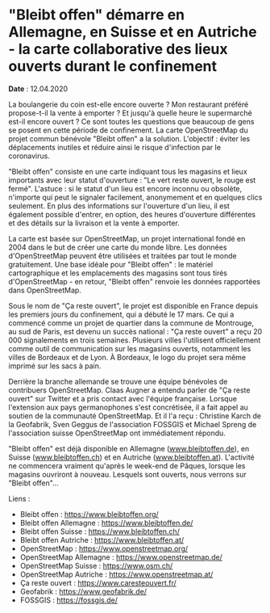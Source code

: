 # "Bleibt offen" démarre en Allemagne, en Suisse et en Autriche - la carte collaborative des lieux ouverts durant le confinement

**Date** : 12.04.2020

La boulangerie du coin est-elle encore ouverte ? Mon restaurant préféré propose-t-il la vente à emporter ? Et jusqu'à quelle heure le supermarché est-il encore ouvert ? Ce sont toutes les questions que beaucoup de gens se posent en cette période de confinement. La carte OpenStreetMap du projet commun bénévole "Bleibt offen" a la solution. L'objectif : éviter les déplacements inutiles et réduire ainsi le risque d'infection par le coronavirus.

"Bleibt offen" consiste en une carte indiquant tous les magasins et lieux importants avec leur statut d'ouverture : "Le vert reste ouvert, le rouge est fermé". L'astuce : si le statut d'un lieu est encore inconnu ou obsolète, n'importe qui peut le signaler facilement, anonymement et en quelques clics seulement. En plus des informations sur l'ouverture d'un lieu, il est également possible d'entrer, en option, des heures d'ouverture différentes et des détails sur la livraison et la vente à emporter.

La carte est basée sur OpenStreetMap, un projet international fondé en 2004 dans le but de créer une carte du monde libre. Les données d'OpenStreetMap peuvent être utilisées et traitées par tout le monde gratuitement. Une base idéale pour "Bleibt offen" : le matériel cartographique et les emplacements des magasins sont tous tirés d'OpenStreetMap - en retour, "Bleibt offen" renvoie les données rapportées dans OpenStreetMap.

Sous le nom de "Ça reste ouvert", le projet est disponible en France depuis les premiers jours du confinement, qui a débuté le 17 mars. Ce qui a commencé comme un projet de quartier dans la commune de Montrouge, au sud de Paris, est devenu un succès national : "Ça reste ouvert" a reçu 20 000 signalements en trois semaines. Plusieurs villes l'utilisent officiellement comme outil de communication sur les magasins ouverts, notamment les villes de Bordeaux et de Lyon. À Bordeaux, le logo du projet sera même imprimé sur les sacs à pain.

Derrière la branche allemande se trouve une équipe bénévoles de contribuers OpenStreetMap. Claas Augner a entendu parler de "Ça reste ouvert" sur Twitter et a pris contact avec l'équipe française. Lorsque l'extension aux pays germanophones s'est concrétisée, il a fait appel au soutien de la communauté OpenStreetMap. Et il l'a reçu : Christine Karch de la Geofabrik, Sven Geggus de l'association FOSSGIS et Michael Spreng de l'association suisse OpenStreetMap ont immédiatement répondu.

"Bleibt offen" est déjà disponible en Allemagne (www.bleibtoffen.de), en Suisse (www.bleibtoffen.ch) et en Autriche (www.bleibtoffen.at). L'activité ne commencera vraiment qu'après le week-end de Pâques, lorsque les magasins ouvriront à nouveau. Lesquels sont ouverts, nous verrons sur "Bleibt offen"...

Liens :
* Bleibt offen : https://www.bleibtoffen.org/
* Bleibt offen Allemagne : https://www.bleibtoffen.de/
* Bleibt offen Suisse : https://www.bleibtoffen.ch/
* Bleibt offen Autriche : https://www.bleibtoffen.at/
* OpenStreetMap : https://www.openstreetmap.org/
* OpenStreetMap Allemagne : https://www.openstreetmap.de/
* OpenStreetMap Suisse : https://www.osm.ch/
* OpenStreetMap Autriche : https://www.openstreetmap.at/
* Ça reste ouvert : https://www.caresteouvert.fr/
* Geofabrik : https://www.geofabrik.de/
* FOSSGIS : https://fossgis.de/